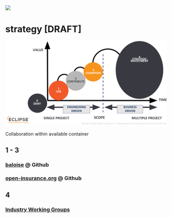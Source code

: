 ![](https://upload.wikimedia.org/wikipedia/commons/thumb/8/81/Icon_DINA_Schwerpunkte_Parldigi_04_Open_Access_Farbig.svg/200px-Icon_DINA_Schwerpunkte_Parldigi_04_Open_Access_Farbig.svg.png)

# strategy [DRAFT]

![Maturity Model](../../arc42/images/os-maturity-model.png)

Collaboration within available container

## 1 - 3

### [baloise](https://github.com/baloise) @ Github

### [open-insurance.org](https://github.com/open-insurance) @ Github

## 4

### [Industry Working Groups](https://www.eclipse.org/org/workinggroups/)
